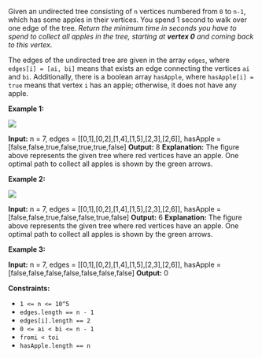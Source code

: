 
Given an undirected tree consisting of  `n`  vertices numbered from  `0`  to  `n-1`, which has some apples in their vertices. You spend 1 second to walk over one edge of the tree.  _Return the minimum time in seconds you have to spend to collect all apples in the tree, starting at  **vertex 0**  and coming back to this vertex._

The edges of the undirected tree are given in the array  `edges`, where  `edges[i] = [ai, bi]`  means that exists an edge connecting the vertices  `ai`  and  `bi`. Additionally, there is a boolean array  `hasApple`, where  `hasApple[i] = true`  means that vertex  `i`  has an apple; otherwise, it does not have any apple.

**Example 1:**

![](https://assets.leetcode.com/uploads/2020/04/23/min_time_collect_apple_1.png)

**Input:** n = 7, edges = [[0,1],[0,2],[1,4],[1,5],[2,3],[2,6]], hasApple = [false,false,true,false,true,true,false]
**Output:** 8
**Explanation:** The figure above represents the given tree where red vertices have an apple. One optimal path to collect all apples is shown by the green arrows.

**Example 2:**

![](https://assets.leetcode.com/uploads/2020/04/23/min_time_collect_apple_2.png)

**Input:** n = 7, edges = [[0,1],[0,2],[1,4],[1,5],[2,3],[2,6]], hasApple = [false,false,true,false,false,true,false]
**Output:** 6
**Explanation:** The figure above represents the given tree where red vertices have an apple. One optimal path to collect all apples is shown by the green arrows.

**Example 3:**

**Input:** n = 7, edges = [[0,1],[0,2],[1,4],[1,5],[2,3],[2,6]], hasApple = [false,false,false,false,false,false,false]
**Output:** 0

**Constraints:**

-   `1 <= n <= 10^5`
-   `edges.length == n - 1`
-   `edges[i].length == 2`
-   `0 <= ai < bi <= n - 1`
-   `fromi < toi`
-   `hasApple.length == n`